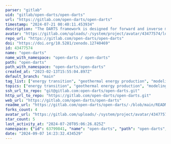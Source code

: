 ```yaml
---
parser: "gitlab"
uid: "gitlab/open-darts/open-darts"
url: "https://gitlab.com/open-darts/open-darts"
timestamp: "2024-07-21 00:40:11.453934"
description: "The DARTS framework is designed for forward and inverse modeling in geo-energy applications."
avatar: "https://gitlab.com/uploads/-/system/project/avatar/43477574/logo.png"
repo_url: "https://gitlab.com/open-darts/open-darts"
doi: "https://doi.org/10.5281/zenodo.12740469"
id: 43477574
name: "open-darts"
name_with_namespace: "open-darts / open-darts"
path: "open-darts"
path_with_namespace: "open-darts/open-darts"
created_at: "2023-02-13T15:55:04.897Z"
default_branch: "main"
tag_list: ["energy transition", "geothermal energy production", "modeling of CO2 sequestration"]
topics: ["energy transition", "geothermal energy production", "modeling of CO2 sequestration"]
ssh_url_to_repo: "git@gitlab.com:open-darts/open-darts.git"
http_url_to_repo: "https://gitlab.com/open-darts/open-darts.git"
web_url: "https://gitlab.com/open-darts/open-darts"
readme_url: "https://gitlab.com/open-darts/open-darts/-/blob/main/README.md"
forks_count: 4
avatar_url: "https://gitlab.com/uploads/-/system/project/avatar/43477574/logo.png"
star_count: 5
last_activity_at: "2024-07-20T05:06:26.825Z"
namespace: {"id": 63799841, "name": "open-darts", "path": "open-darts", "kind": "group", "full_path": "open-darts", "parent_id": null, "avatar_url": null, "web_url": "https://gitlab.com/groups/open-darts"}
date: "2024-09-07 14:23:32.434529"
---
```

